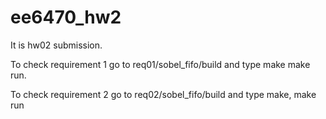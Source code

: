 # ee6470_hw2
It is hw02 submission.

To check requirement 1 go to req01/sobel_fifo/build and type make make run.

To check requirement 2 go to req02/sobel_fifo/build and type make, make run
